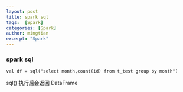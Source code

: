 ```yaml
---
layout: post
title: spark sql
tags:  [Spark]
categories: [Spark]
author: mingtian
excerpt: "Spark"
---
```



### spark sql

```
val df = sql("select month,count(id) from t_test group by month")
```

sql() 执行后会返回 DataFrame


